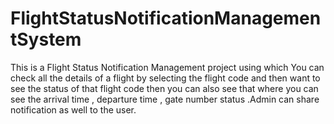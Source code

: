 # FlightStatusNotificationManagementSystem
This is a Flight Status Notification Management project using which You can check all the details of a flight by selecting the flight code and then want to see the status of that flight code then you can also see that where you can see the arrival time , departure time , gate number status .Admin can share notification as well to the user.
